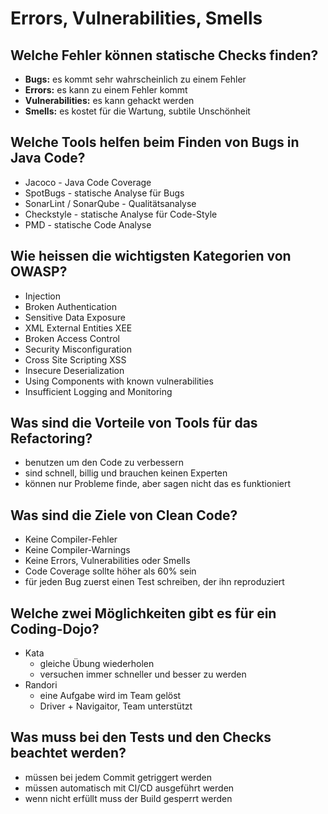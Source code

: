 # Errors, Vulnerabilities, Smells

## Welche Fehler können statische Checks finden?
* __Bugs:__ es kommt sehr wahrscheinlich zu einem Fehler
* __Errors:__ es kann zu einem Fehler kommt
* __Vulnerabilities:__ es kann gehackt werden
* __Smells:__ es kostet für die Wartung, subtile Unschönheit

## Welche Tools helfen beim Finden von Bugs in Java Code?
* Jacoco - Java Code Coverage
* SpotBugs - statische Analyse für Bugs
* SonarLint / SonarQube - Qualitätsanalyse
* Checkstyle - statische Analyse für Code-Style
* PMD - statische Code Analyse

## Wie heissen die wichtigsten Kategorien von OWASP?
* Injection
* Broken Authentication
* Sensitive Data Exposure
* XML External Entities XEE
* Broken Access Control
* Security Misconfiguration
* Cross Site Scripting XSS
* Insecure Deserialization
* Using Components with known vulnerabilities
* Insufficient Logging and Monitoring

## Was sind die Vorteile von Tools für das Refactoring?
* benutzen um den Code zu verbessern
* sind schnell, billig und brauchen keinen Experten
* können nur Probleme finde, aber sagen nicht das es funktioniert

## Was sind die Ziele von Clean Code?
* Keine Compiler-Fehler
* Keine Compiler-Warnings
* Keine Errors, Vulnerabilities oder Smells
* Code Coverage sollte höher als 60% sein
* für jeden Bug zuerst einen Test schreiben, der ihn reproduziert

## Welche zwei Möglichkeiten gibt es für ein Coding-Dojo?
* Kata
    * gleiche Übung wiederholen
    * versuchen immer schneller und besser zu werden
* Randori
    * eine Aufgabe wird im Team gelöst
    * Driver + Navigaitor, Team unterstützt

## Was muss bei den Tests und den Checks beachtet werden?
* müssen bei jedem Commit getriggert werden
* müssen automatisch mit CI/CD ausgeführt werden
* wenn nicht erfüllt muss der Build gesperrt werden

